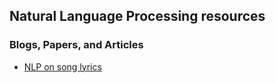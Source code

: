 ## Natural Language Processing resources

### Blogs, Papers, and Articles

  - [NLP on song lyrics](https://bigishdata.com/2016/10/25/talkin-bout-trucks-beer-and-love-in-country-songs-analyzing-genius-lyrics/)
